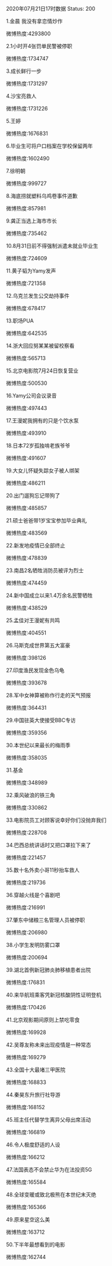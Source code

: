 2020年07月21日17时数据
Status: 200

1.金晨 我没有拿恋情炒作

微博热度:4293800

2.1小时开4张罚单民警被停职

微博热度:1734747

3.成长鲜行一步

微博热度:1731297

4.沙宝亮救人

微博热度:1731226

5.王婷

微博热度:1676831

6.毕业生可将户口档案在学校保留两年

微博热度:1602490

7.徐明朝

微博热度:999727

8.海底捞就塑料乌鸡卷事件道歉

微博热度:857981

9.龚正当选上海市市长

微博热度:735462

10.8月31日前不得强制派遣未就业毕业生

微博热度:724609

11.黄子韬为Yamy发声

微博热度:721358

12.乌克兰发生公交劫持事件

微博热度:678417

13.职场PUA

微博热度:642535

14.浙大回应努某某被留校察看

微博热度:565713

15.北京电影院7月24日恢复营业

微博热度:500530

16.Yamy公司会议录音

微博热度:497443

17.王漫妮我拥有的只是个饮水泵

微博热度:493910

18.日本72岁孤独啃老族爷爷

微博热度:491607

19.大女儿怀疑失踪女子被人绑架

微博热度:486211

20.出门遛狗忘记带狗了

微博热度:485857

21.硕士爸爸带1岁宝宝参加毕业典礼

微博热度:483569

22.新发地疫情已全部终止

微博热度:478839

23.南昌2名牺牲消防员被评为烈士

微博热度:474459

24.新中国成立以来1.4万余名民警牺牲

微博热度:438529

25.孟佳对王漫妮有共鸣

微博热度:404551

26.马斯克成世界第五大富豪

微博热度:398126

27.印度渔民发现金色乌龟

微博热度:393678

28.军中女神算被称作行走的天气预报

微博热度:364431

29.中国驻英大使接受BBC专访

微博热度:359356

30.本世纪以来最长的梅雨季

微博热度:358035

31.基金

微博热度:348989

32.乘风破浪的铁三角

微博热度:330862

33.电影院员工对顾客说幸好你们没抛弃我们

微博热度:228708

34.巴西总统讲话时又把口罩拉下来了

微博热度:221457

35.数十名外卖小哥11秒抬车救人

微博热度:219736

36.穿越火线是个喜剧吧

微博热度:216991

37.肇东中储粮三名管理人员被停职

微博热度:206980

38.小学生发明防雾口罩

微博热度:200694

39.湖北首例新冠肺炎肺移植患者出院

微博热度:176831

40.来华航班乘客凭新冠核酸阴性证明登机

微博热度:170426

41.北京观影期间原则上禁吃零食

微博热度:169928

42.吴尊友称未来出现疫情是一种常态

微博热度:169279

43.全国十大最堵三甲医院

微博热度:168833

44.秦昊东升旅行社导游

微博热度:168152

45.班主任代替学生离异父母出席活动

微博热度:166819

46.令人极度舒适的人设

微博热度:166212

47.法国表态不会禁止华为在法投资5G

微博热度:165584

48.全球变暖或致北极熊在本世纪末灭绝

微博热度:165366

49.原来星空这么美

微博热度:163712

50.下半年最想看到的电影

微博热度:162744


